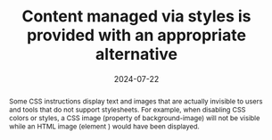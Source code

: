 ---
title: Content managed via styles is provided with an appropriate alternative
abstract: Some CSS instructions display text and images that are actually invisible to users and tools that do not support stylesheets. For example, when disabling CSS colors or styles, a CSS image (property of background-image) will not be visible while an HTML image (element <img>) would have been displayed.
categories:
  - Presentation
agrege: O4183-E063
opquast: 4 183
indiceebook: "63"
description: Rule  063
before: "062"
weight: "063"
after: "064"
actif: "1"
layout: rules
date: 2024-07-22
tags:
  - accessibility
  - ""
objectif:
  - "Allow users in contexts or styles are not rendered (text browser, screen reader, browser with disabled styles) to access the current information in the form of CSS managed content (background images in particular). "
  - Improve accessibility of content to readers with disabilities.
Meo:
  - "Provide hidden content to display via CSS&nbsp;: <ul><li>for each information carried by CSS background-image or content properties;</li><li>for each information displayed via a pseudo-element CSS&nbsp;:before or&nbsp;:after;</li><li>and more generally, for every information that is otherwise absent from the page and whose rendering depends on style support.</li></ul>"
Controle:
  - Control is done at the time of the digital book design by paying particular attention to the use of the pseudo-elements CSS&nbsp;before or&nbsp;:after and CSS background-image. The normal display of the relevant page will be compared visually with its rendering after turning off background images. The display will be compared with and without background images.
epubcheck: null
ace: true
humancheck: true
ReadiumGoToolkit: null
Source:
  - Opquast
Referentiel:
  - "[Web Content Accessibility Guidelines (WCAG) 1.1.1 Non-text Content (Level A)](https://www.w3.org/TR/WCAG22/#non-text-content)"
steps:
  - Design
  - Crafting
  - Development
---